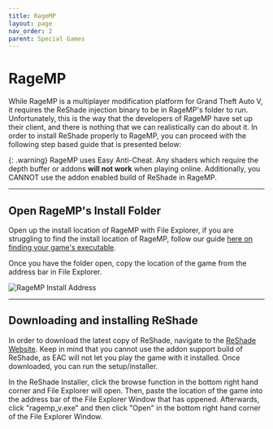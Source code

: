 ```yaml
---
title: RageMP
layout: page
nav_order: 2
parent: Special Games
---
```


# RageMP

While RageMP is a multiplayer modification platform for Grand Theft Auto V, it requires the ReShade injection binary to be in RageMP's folder to run. Unfortunately, this is the way that the developers of RageMP have set up their client, and there is nothing that we can realistically can do about it. In order to install ReShade properly to RageMP, you can proceed with the following step based guide that is presented below:

{: .warning}
RageMP uses Easy Anti-Cheat. Any shaders which require the depth buffer or addons **will not work** when playing online. Additionally, you CANNOT use the addon enabled build of ReShade in RageMP.

---

## Open RageMP's Install Folder

Open up the install location of RageMP with File Explorer, if you are struggling to find the install location of RageMP, follow our guide [here on finding your game's executable](https://guides.martysmods.com/docs/additional-guides/finding-your-game-executable-and-directory/).

Once you have the folder open, copy the location of the game from the address bar in File Explorer.

![RageMP Install Address](../images/ragemp/ragemp_install_address.png)

---

## Downloading and installing ReShade

In order to download the latest copy of ReShade, navigate to the [ReShade Website](https://reshade.me). Keep in mind that you cannot use the addon support build of ReShade, as EAC will not let you play the game with it installed. Once downloaded, you can run the setup/installer.

In the ReShade Installer, click the browse function in the bottom right hand corner and File Explorer will open. Then, paste the location of the game into the address bar of the File Explorer Window that has oppened. Afterwards, click "ragemp_v.exe" and then click "Open" in the bottom right hand corner of the File Explorer Window.